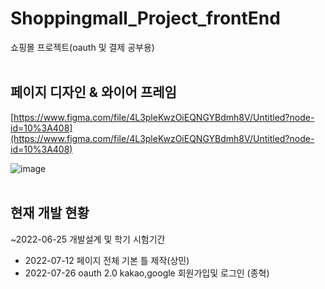 
# Shoppingmall_Project_frontEnd
쇼핑몰 프로젝트(oauth 및 결제 공부용)
<br></br>

## 페이지 디자인 & 와이어 프레임


[https://www.figma.com/file/4L3pleKwzOiEQNGYBdmh8V/Untitled?node-id=10%3A408](https://www.figma.com/file/4L3pleKwzOiEQNGYBdmh8V/Untitled?node-id=10%3A408)

![image](https://user-images.githubusercontent.com/42925746/177485476-234ed37b-6666-46a8-97e3-f5b2f64ab948.png)
<br></br>
## 현재 개발 현황

~2022-06-25 개발설계 및 학기 시험기간
- 2022-07-12 페이지 전체 기본 틀 제작(상민)
- 2022-07-26 oauth 2.0 kakao,google 회원가입및 로그인 (종혁)
